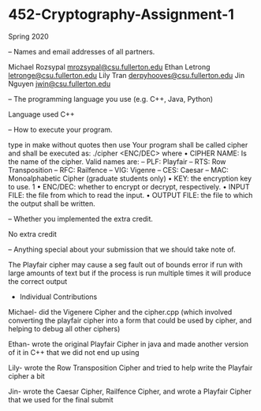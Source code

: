 # 452-Cryptography-Assignment-1
Spring 2020

– Names and email addresses of all partners.

Michael Rozsypal mrozsypal@csu.fullerton.edu
Ethan Letrong letronge@csu.fullerton.edu
Lily Tran derpyhooves@csu.fullerton.edu
Jin Nguyen jwin@csu.fullerton.edu

– The programming language you use (e.g. C++, Java, Python)

Language used C++

– How to execute your program.

type in make without quotes
then use 
Your program shall be called cipher and shall be executed as:
./cipher <CIPHER NAME> <KEY> <ENC/DEC> <INPUTFILE> <OUTPUT FILE>
where
• CIPHER NAME: Is the name of the cipher. Valid names are:
– PLF: Playfair
– RTS: Row Transposition
– RFC: Railfence
– VIG: Vigenre
– CES: Caesar
– MAC: Monoalphabetic Cipher (graduate students only)
• KEY: the encryption key to use.
1
• ENC/DEC: whether to encrypt or decrypt, respectively.
• INPUT FILE: the file from which to read the input.
• OUTPUT FILE: the file to which the output shall be written.

– Whether you implemented the extra credit.

No extra credit

– Anything special about your submission that we should take note of.

The Playfair cipher may cause a seg fault out of bounds error if run with large amounts of text but if the process
is run multiple times it will produce the correct output

- Individual Contributions

Michael- did the Vigenere Cipher and the cipher.cpp (which involved converting the playfair cipher into a form that could be used by cipher, and helping to debug all other ciphers)

Ethan- wrote the original Playfair Cipher in java and made another version of it in C++ that we did not end up using

Lily- wrote the Row Transposition Cipher and tried to help write the Playfair cipher a bit

Jin- wrote the Caesar Cipher, Railfence Cipher, and wrote a Playfair Cipher that we used for the final submit
